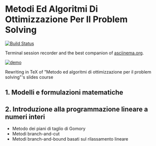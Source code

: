 # Metodi Ed Algoritmi Di Ottimizzazione Per Il Problem Solving
[![Build Status](https://travis-ci.org/asciinema/asciinema.svg?branch=master)](https://travis-ci.org/asciinema/asciinema)

Terminal session recorder and the best companion of
[asciinema.org](https://asciinema.org).

[![demo](https://asciinema.org/a/17654.png)](https://asciinema.org/a/17654?autoplay=1)

Rewriting in TeX of "Metodo ed algoritmi di ottimizzazione per il problem solving"'s slides course

## 1. Modelli e formulazioni matematiche

## 2. Introduzione alla programmazione lineare a numeri interi
  * Metodo dei piani di taglio di Gomory
  * Metodi branch-and-cut
  * Metodi branch-and-bound basati sul rilassamento lineare
